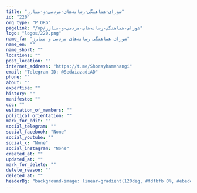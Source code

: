 ```yaml
---
title: "شورای-هماهنگی-رسانه‌های-مردمی-و-مبارز"
id: "220"
org_type: "P_ORG"
pageLink: "/op/شورای-هماهنگی-رسانه‌های-مردمی-و-مبارز"
logo: "logos/220.png"
name_fa: "شورای هماهنگی رسانه‌های مردمی و مبارز"
name_en: ""
name_short: ""
locations: ""
post_location: ""
internet_address: "https://t.me/Shorayhamahangi"
email: "Telegram ID: @SedaiazadiAD"
phone: ""
about: ""
expertise: ""
history: ""
manifesto: ""
coc: ""
estimation_of_members: ""
political_orientation: ""
mark_for_edit: ""
social_telegram: ""
social_facebook: "None"
social_youtube: ""
social_x: "None"
social_instagram: "None"
created_at: ""
updated_at: ""
mark_for_delete: ""
delete_reason: ""
deleted_at: ""
headerBg: "background-image: linear-gradient(120deg, #fdfbfb 0%, #ebedee 100%);"
---
```

